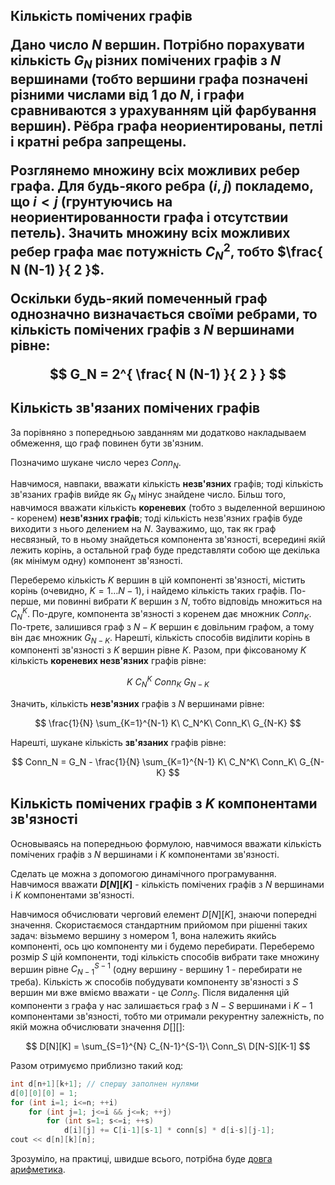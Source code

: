 <h2>Кількість помічених графів

Дано число $N$ вершин. Потрібно порахувати кількість $G_N$ різних помічених графів з $N$ вершинами (тобто вершини графа позначені різними числами від $1$ до $N$, і графи сравниваются з урахуванням цій фарбування вершин). Рёбра графа неориентированы, петлі і кратні ребра запрещены.

Розглянемо множину всіх можливих ребер графа. Для будь-якого ребра $(i,j)$ покладемо, що $i<j$ (грунтуючись на неориентированности графа і отсутствии петель). Значить множину всіх можливих ребер графа має потужність $C_N^2$, тобто $\frac{ N (N-1) }{ 2 }$.

Оскільки будь-який помеченный граф однозначно визначається своїми ребрами, то кількість помічених графів з $N$ вершинами рівне:

$$
G_N = 2^{ \frac{ N (N-1) }{ 2 } }
$$

## Кількість зв'язаних помічених графів

За порівняно з попередньою завданням ми додатково накладываем обмеження, що граф повинен бути зв'язним.

Позначимо шукане число через $Conn_N$.

Навчимося, навпаки, вважати кількість **незв'язних** графів; тоді кількість зв'язаних графів вийде як $G_N$ мінус знайдене число. Більш того, навчимося вважати кількість **кореневих** (тобто з выделенной вершиною - коренем) **незв'язних графів**; тоді кількість незв'язних графів буде виходити з нього делением на $N$. Зауважимо, що, так як граф несвязный, то в ньому знайдеться компонента зв'язності, всередині якій лежить корінь, а остальной граф буде представляти собою ще декілька (як мінімум одну) компонент зв'язності.

Переберемо кількість $K$ вершин в цій компоненті зв'язності, містить корінь (очевидно, $K = 1 \ldots N-1$), і найдемо кількість таких графів. По-перше, ми повинні вибрати $K$ вершин з $N$, тобто відповідь множиться на $C_N^K$. По-друге, компонента зв'язності з коренем дає множник $Conn_K$. По-третє, залишився граф з $N-K$ вершин є довільним графом, а тому він дає множник $G_{N-K}$. Нарешті, кількість способів виділити корінь в компоненті зв'язності з $K$ вершин рівне $K$. Разом, при фіксованому $K$ кількість **кореневих незв'язних** графів рівне:

$$
K\ C_N^K\ Conn_K\ G_{N-K}
$$

Значить, кількість **незв'язних** графів з $N$ вершинами рівне:

$$
\frac{1}{N} \sum_{K=1}^{N-1} K\ C_N^K\ Conn_K\ G_{N-K}
$$

Нарешті, шукане кількість **зв'язаних** графів рівне:

$$
Conn_N = G_N - \frac{1}{N} \sum_{K=1}^{N-1} K\ C_N^K\ Conn_K\ G_{N-K}
$$

## Кількість помічених графів з $K$ компонентами зв'язності

Основываясь на попередньою формулою, навчимося вважати кількість помічених графів з $N$ вершинами і $K$ компонентами зв'язності.

Сделать це можна з допомогою динамічного програмування. Навчимося вважати **$D[N][K]$** - кількість помічених графів з $N$ вершинами і $K$ компонентами зв'язності.

Навчимося обчислювати черговий елемент $D[N][K]$, знаючи попередні значення. Скористаємося стандартним прийомом при рішенні таких задач: візьмемо вершину з номером 1, вона належить якийсь компоненті, ось цю компоненту ми і будемо перебирати. Переберемо розмір $S$ цій компоненти, тоді кількість способів вибрати таке множину вершин рівне $C_{N-1}^{S-1}$ (одну вершину - вершину 1 - перебирати не треба). Кількість ж способів побудувати компоненту зв'язності з $S$ вершин ми вже вміємо вважати - це $Conn_S$. Після видалення цій компоненти з графа у нас залишається граф з $N-S$ вершинами і $K-1$ компонентами зв'язності, тобто ми отримали рекурентну залежність, по якій можна обчислювати значення $D[][]$:

$$
D[N][K] = \sum_{S=1}^{N} C_{N-1}^{S-1}\ Conn_S\ D[N-S][K-1]
$$

Разом отримуємо приблизно такий код:
<!--- TODO: specify code snippet id -->
``` cpp
int d[n+1][k+1]; // спершу заполнен нулями
d[0][0][0] = 1;
for (int i=1; i<=n; ++i)
    for (int j=1; j<=i && j<=k; ++j)
        for (int s=1; s<=i; ++s)
            d[i][j] += C[i-1][s-1] * conn[s] * d[i-s][j-1];
cout << d[n][k][n];
```

Зрозуміло, на практиці, швидше всього, потрібна буде [довга арифметика](big_integer).
